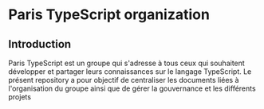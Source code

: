# Paris TypeScript organization

## Introduction
Paris TypeScript est un groupe qui s'adresse à tous ceux qui souhaitent développer et partager leurs connaissances sur le langage TypeScript. 
Le présent repository a pour objectif de centraliser les documents liées à l'organisation du groupe ainsi que de gérer la gouvernance et les différents projets
